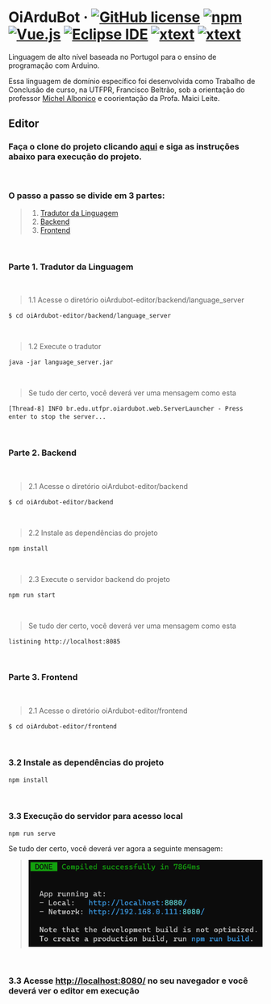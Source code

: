 # OiArduBot &middot; [![GitHub license](https://img.shields.io/badge/license-MIT-blue.svg)](https://github.com/IntelAgir-Research-Group/OiArduBot/blob/main/LICENSE) [![npm](https://img.shields.io/badge/-npm-CB3837?logo=npm)](https://www.npmjs.com/package/npm/v/6.14.4) [![Vue.js](https://img.shields.io/badge/-Vue.js-4FC08D?logo=vue.js)](https://vuejs.org/) [![Eclipse IDE](https://img.shields.io/badge/-Eclipse%20IDE-2C2255?logo=EclipseIDE)](https://www.eclipse.org/downloads/) [![xtext](https://img.shields.io/badge/-Xtext-2C2255)](https://www.eclipse.org/Xtext/) [![xtext](https://img.shields.io/badge/-Xtend-2C2255)](https://www.eclipse.org/xtend/)

Linguagem de alto nível baseada no Portugol para o ensino de programação com Arduino.

Essa linguagem de domínio específico foi desenvolvida como Trabalho de Conclusão de curso, na UTFPR, Francisco Beltrão, sob a orientação do professor [Michel Albonico](https://michelalbonico.github.io/) e coorientação da Profa. Maici Leite.

## Editor
### Faça o clone do projeto clicando [aqui](https://github.com/IntelAgir-Research-Group/oiArdubot-editor) e siga as instruções abaixo para execução do projeto.

<br>

### O passo a passo se divide em 3 partes:
> 1. [Tradutor da Linguagem](#parte-1-tradutor)
> 2. [Backend](#parte-2-backend)
> 3. [Frontend](#parte-3-frontend)

<br> 

### Parte 1. Tradutor da Linguagem
<br>

> 1.1 Acesse o diretório oiArdubot-editor/backend/language_server
```
$ cd oiArdubot-editor/backend/language_server
```
<br>

> 1.2 Execute o tradutor
```
java -jar language_server.jar
```
<br>

> Se tudo der certo, você deverá ver uma mensagem como esta
```
[Thread-8] INFO br.edu.utfpr.oiardubot.web.ServerLauncher - Press enter to stop the server...
```
<br>

### Parte 2. Backend
<br>

> 2.1 Acesse o diretório oiArdubot-editor/backend
```
$ cd oiArdubot-editor/backend
```
<br>

> 2.2 Instale as dependências do projeto
```
npm install
```
<br>

> 2.3 Execute o servidor backend do projeto
```
npm run start
```
<br>

> Se tudo der certo, você deverá ver uma mensagem como esta
```
listining http://localhost:8085
```
<br>

### Parte 3. Frontend
<br>

> 2.1 Acesse o diretório oiArdubot-editor/frontend
```
$ cd oiArdubot-editor/frontend
```
<br>

### 3.2 Instale as dependências do projeto
```
npm install
```
<br>

### 3.3 Execução do servidor para acesso local
```
npm run serve
```



Se tudo der certo, você deverá ver agora a seguinte mensagem:
> <img src="images/frontend.png">
<br>

### 3.3 Acesse [http://localhost:8080/](http://localhost:8080/) no seu navegador e você deverá ver o editor em execução





